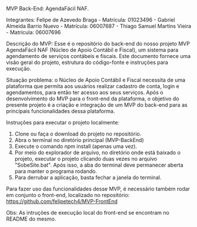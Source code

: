 MVP Back-End: AgendaFácil NAF.

Integrantes: Felipe de Azevedo Braga - Matrícula: 01023496 - Gabriel Almeida Barrio Nuevo - Matrícula: 06007687 - Thiago Samuel Martins Vieira - Matrícula: 06007696

Descrição do MVP: Esse é o repositório do back-end do nosso projeto MVP AgendaFácil NAF (Núcleo de Apoio Contábil e Fiscal), um sistema para agendamento de serviços contábeis e fiscais. Este documento fornece uma visão geral do projeto, estrutura do código-fonte e instruções para execução.

Situação problema: o Núcleo de Apoio Contábil e Fiscal necessita de uma plataforma que permita aos usuários realizar cadastro de conta, login e agendamentos, para então ter acesso aos seus serviços.
Após o desenvolvimento do MVP para o front-end da plataforma, o objetivo do presente projeto é a criação e integração de um MVP do back-end para as principais funcionalidades dessa plataforma.

Instruções para executar o projeto localmente:

1. Clone ou faça o download do projeto no repositório.
2. Abra o terminal no diretório principal (MVP-BackEnd)
3. Execute o comando npm install (apenas uma vez).
4. Por meio do explorador de arquivo, no diretório onde está baixado o projeto, executar o projeto clicando duas vezes no arquivo "SobeSite.bat". Após isso, a aba do terminal deve permanecer aberta para manter o programa rodando.
5. Para derrubar a aplicação, basta fechar a janela do terminal.

Para fazer uso das funcionalidades desse MVP, é necessário também rodar em conjunto o front-end, localizado no repositório: https://github.com/felipetech4/MVP-FrontEnd

Obs: As intruções de execução local do front-end se encontram no README do mesmo.
